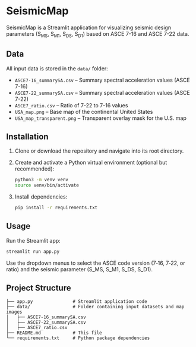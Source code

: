 # SeismicMap

SeismicMap is a Streamlit application for visualizing seismic design parameters (S<sub>MS</sub>, S<sub>M1</sub>, S<sub>DS</sub>, S<sub>D1</sub>) based on ASCE 7-16 and ASCE 7-22 data.

## Data

All input data is stored in the `data/` folder:

* `ASCE7-16_summarySA.csv` – Summary spectral acceleration values (ASCE 7-16)
* `ASCE7-22_summarySA.csv` – Summary spectral acceleration values (ASCE 7-22)
* `ASCE7_ratio.csv` – Ratio of 7-22 to 7-16 values
* `USA_map.png` – Base map of the continental United States
* `USA_map_transparent.png` – Transparent overlay mask for the U.S. map

## Installation

1. Clone or download the repository and navigate into its root directory.
2. Create and activate a Python virtual environment (optional but recommended):

   ```bash
   python3 -m venv venv
   source venv/bin/activate
   ```
3. Install dependencies:

   ```bash
   pip install -r requirements.txt
   ```

## Usage

Run the Streamlit app:

```bash
streamlit run app.py
```

Use the dropdown menus to select the ASCE code version (7‑16, 7‑22, or ratio) and the seismic parameter (S\_MS, S\_M1, S\_DS, S\_D1).

## Project Structure

```
├── app.py               # Streamlit application code
├── data/                # Folder containing input datasets and map images
│   ├── ASCE7-16_summarySA.csv
│   ├── ASCE7-22_summarySA.csv
│   ├── ASCE7_ratio.csv
├── README.md            # This file
└── requirements.txt     # Python package dependencies
```
